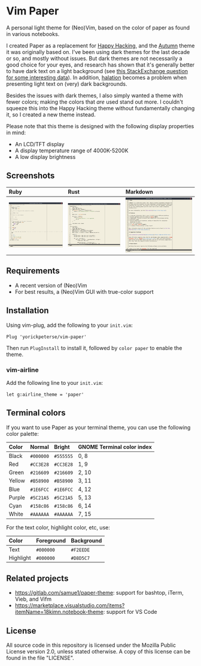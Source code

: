 # Vim Paper

A personal light theme for (Neo)Vim, based on the color of paper as found in
various notebooks.

I created Paper as a replacement for [Happy
Hacking](https://github.com/yorickpeterse/happy_hacking.vim), and the
[Autumn](https://github.com/yorickpeterse/Autumn.vim) theme it was originally
based on. I've been using dark themes for the last decade or so, and mostly
without issues. But dark themes are not necessarily a good choice for your eyes,
and research has shown that it's generally better to have dark text on a light
background (see [this StackExchange question for some interesting
data](https://ux.stackexchange.com/questions/53264/dark-or-white-color-theme-is-better-for-the-eyes)).
In addition, [halation](https://en.wiktionary.org/wiki/halation) becomes a
problem when presenting light text on (very) dark backgrounds.

Besides the issues with dark themes, I also simply wanted a theme with fewer
colors; making the colors that _are_ used stand out more. I couldn't squeeze
this into the Happy Hacking theme without fundamentally changing it, so I
created a new theme instead.

Please note that this theme is designed with the following display properties in
mind:

* An LCD/TFT display
* A display temperature range of 4000K-5200K
* A low display brightness

## Screenshots

| Ruby                          | Rust                          | Markdown
|:------------------------------|:------------------------------|:-------------
| ![Ruby](screenshots/ruby.png) | ![Rust](screenshots/rust.png) | ![Markdown](screenshots/markdown.png)


## Requirements

* A recent version of (Neo)Vim
* For best results, a (Neo)Vim GUI with true-color support

## Installation

Using vim-plug, add the following to your `init.vim`:

    Plug 'yorickpeterse/vim-paper'

Then run `PlugInstall` to install it, followed by `color paper` to enable the
theme.

### vim-airline

Add the following line to your `init.vim`:

    let g:airline_theme = 'paper'

## Terminal colors

If you want to use Paper as your terminal theme, you can use the following color
palette:

| Color   | Normal    | Bright    | GNOME Terminal color index
|:--------|:----------|:----------|:--------------------------
| Black   | `#000000` | `#555555` | 0, 8
| Red     | `#CC3E28` | `#CC3E28` | 1, 9
| Green   | `#216609` | `#216609` | 2, 10
| Yellow  | `#B58900` | `#B58900` | 3, 11
| Blue    | `#1E6FCC` | `#1E6FCC` | 4, 12
| Purple  | `#5C21A5` | `#5C21A5` | 5, 13
| Cyan    | `#158c86` | `#158c86` | 6, 14
| White   | `#AAAAAA` | `#AAAAAA` | 7, 15

For the text color, highlight color, etc, use:

| Color     | Foreground | Background
|:----------|:-----------|:------------
| Text      | `#000000`  | `#F2EEDE`
| Highlight | `#000000`  | `#D8D5C7`

## Related projects

- https://gitlab.com/samue1/paper-theme: support for bashtop, iTerm, Vieb, and
  Vifm
- https://marketplace.visualstudio.com/items?itemName=18kimn.notebook-theme:
  support for VS Code

## License

All source code in this repository is licensed under the Mozilla Public License
version 2.0, unless stated otherwise. A copy of this license can be found in the
file "LICENSE".
